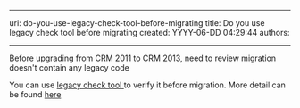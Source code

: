 

---
uri: do-you-use-legacy-check-tool-before-migrating
title: Do you use legacy check tool before migrating
created: YYYY-06-DD 04:29:44
authors:

---




<span class='intro'> Before upgrading from CRM 2011 to CRM 2013, need to review migration doesn't contain any legacy code  </span>

<p>​You can use <a href="http&#58;//go.microsoft.com/fwlink/p/?LinkID=309565" target="_blank">legacy check tool </a>to verify it before migration. More detail can be found <a href="http&#58;//blogs.msdn.com/b/crmindia/archive/2013/09/20/legacy-feature-check-and-custom-code-validation-tool-demos-for-upgrade-to-crm-2013.aspx" target="_blank">here </a></p>


